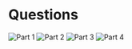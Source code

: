 # Questions

![Part 1](https://github.com/pratt-sark/iacs/Assignment_1_PratyaySarkar/blob/main/q1.jpg?raw=true)
![Part 2](https://github.com/pratt-sark/iacs/Assignment_1_PratyaySarkar/blob/main/q2.jpg?raw=true)
![Part 3](https://github.com/pratt-sark/iacs/Assignment_1_PratyaySarkar/blob/main/q3.jpg?raw=true)
![Part 4](https://github.com/pratt-sark/iacs/Assignment_1_PratyaySarkar/blob/main/q4.jpg?raw=true)
